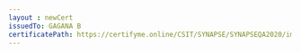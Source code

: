 ```yaml
--- 
layout : newCert 
issuedTo: GAGANA B
certificatePath: https://certifyme.online/CSIT/SYNAPSE/SYNAPSEQA2020/img/cert/award/GAGANAB_5c61c.png
--- 
```

